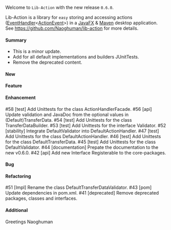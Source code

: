 Welcome to `Lib-Action` with the new release `0.6.0`.

Lib-Action is a library for `easy` storing and accessing actions ([EventHandler]&lt;[ActionEvent]&gt;) 
in a [JavaFX] &amp; [Maven] desktop application. See https://github.com/Naoghuman/lib-action 
for more details.



#### Summary
* This is a minor update.
* Add for all default implementations and builders JUnitTests.
* Remove the deprecated content.



#### New



#### Feature



#### Enhancement
#58 [test] Add Unittests for the class ActionHandlerFacade.
#56 [api] Update validation and JavaDoc from the optional values in (Default)TransferData.
#54 [test] Add Unittests for the class TransferDataBuilder.
#53 [test] Add Unittests for the interface Validator.
#52 [stability] Integrate DefaultValidator into DefaultActionHandler.
#47 [test] Add Unittests for the class DefaultActionHandler.
#46 [test] Add Unittests for the class DefaultTransferData.
#45 [test] Add Unittests for the class DefaultValidator.
#44 [documentation] Prepate the documentation to the new v0.6.0.
#42 [api] Add new Interface Registerable to the core-packages.



#### Bug



#### Refactoring
#51 [Impl] Rename the class DefaultTransferDataValidator. 
#43 [pom] Update dependencies in pom.xml.
#41 [deprecated] Remove deprecated packages, classes and interfaces.



#### Additional



Greetings
Naoghuman



[//]: # (Issues which will be integrated in this release)



[//]: # (Links)
[ActionEvent]:http://docs.oracle.com/javase/8/javafx/api/javafx/event/ActionEvent.html
[EventHandler]:http://docs.oracle.com/javase/8/javafx/api/javafx/event/EventHandler.html
[JavaFX]:http://docs.oracle.com/javase/8/javase-clienttechnologies.htm
[Maven]:http://maven.apache.org/
